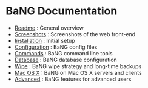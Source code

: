 BaNG Documentation
==================

  * [Readme](Readme.markdown)               : General overview
  * [Screenshots](Screenshots.markdown)     : Screenshots of the web front-end
  * [Installation](Installation.markdown)   : Initial setup
  * [Configuration](Configuration.markdown) : BaNG config files
  * [Commands](Commands.markdown)           : BaNG command line tools
  * [Database](Database.markdown)           : BaNG database configuration
  * [Wipe](Wipe.markdown)                   : BaNG wipe strategy and long-time backups
  * [Mac OS X](MacOSX.markdown)             : BaNG on Mac OS X servers and clients
  * [Advanced](Advanced.markdown)           : BaNG features for advanced users
